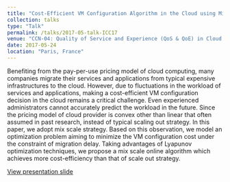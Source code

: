 ```yaml
---
title: "Cost-Efficient VM Configuration Algorithm in the Cloud using Mix Scaling Strategy"
collection: talks
type: "Talk"
permalink: /talks/2017-05-talk-ICC17
venue: "CCN-04: Quality of Service and Experience (QoS & QoE) in Cloud Computing, IEEE ICC 2017"
date: 2017-05-24
location: "Paris, France"
---
```


Benefiting from the pay-per-use pricing model of cloud computing, many companies migrate their services and applications from typical expensive infrastructures to the cloud. However, due to fluctuations in the workload of services and applications, making a cost-efficient VM configuration decision in the cloud remains a critical challenge. Even experienced administrators cannot accurately predict the workload in the future. Since the pricing model of cloud provider is convex other than linear that often assumed in past research, instead of typical scaling out strategy. In this paper, we adopt mix scale strategy. Based on this observation, we model an optimization problem aiming to minimize the VM configuration cost under the constraint of migration delay. Taking advantages of Lyapunov optimization techniques, we propose a mix scale online algorithm which achieves more cost-efficiency than that of scale out strategy.

[View presentation slide](http://lynnlilu.github.io/files/ICCv2.pdf)

